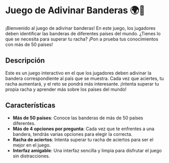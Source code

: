 # Juego de Adivinar Banderas 🌍🎌

¡Bienvenido al juego de adivinar banderas! En este juego, los jugadores deben identificar las banderas de diferentes países del mundo. ¿Tienes lo que se necesita para superar tu racha? ¡Pon a prueba tus conocimientos con más de 50 países!

## Descripción

Este es un juego interactivo en el que los jugadores deben adivinar la bandera correspondiente al país que se muestra. Cada vez que aciertes, tu racha aumentará, y el reto se pondrá más interesante. ¡Intenta superar tu propia racha y aprender más sobre los países del mundo!

## Características

- **Más de 50 países**: Conoce las banderas de más de 50 países diferentes.
- **Más de 4 opciones por pregunta**: Cada vez que te enfrentes a una bandera, tendrás varias opciones para elegir la correcta.
- **Racha de aciertos**: Intenta superar tu racha de aciertos para ser el mejor en el juego.
- **Interfaz amigable**: Una interfaz sencilla y limpia para disfrutar el juego sin distracciones.
